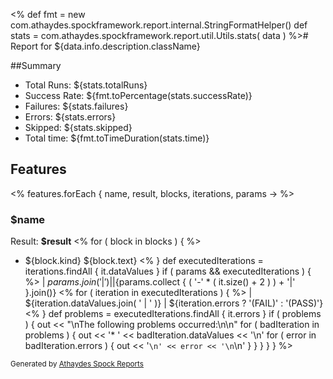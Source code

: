 <%  def fmt = new com.athaydes.spockframework.report.internal.StringFormatHelper()
    def stats = com.athaydes.spockframework.report.util.Utils.stats( data )
 %># Report for ${data.info.description.className}

##Summary

* Total Runs: ${stats.totalRuns}
* Success Rate: ${fmt.toPercentage(stats.successRate)}
* Failures: ${stats.failures}
* Errors:   ${stats.errors}
* Skipped:  ${stats.skipped}
* Total time: ${fmt.toTimeDuration(stats.time)}

## Features
<%
    features.forEach { name, result, blocks, iterations, params ->
%>
### $name

Result: **$result**
<%
        for ( block in blocks ) {
 %>
* ${block.kind} ${block.text}
<%
        }
        def executedIterations = iterations.findAll { it.dataValues }
        if ( params && executedIterations ) {
 %>
 | ${params.join( ' | ' )} |
 |${params.collect { ( '-' * ( it.size() + 2 ) ) + '|' }.join()}
<%
            for ( iteration in executedIterations ) {
%> | ${iteration.dataValues.join( ' | ' )} | ${iteration.errors ? '(FAIL)' : '(PASS)'}
<%          }
            def problems = executedIterations.findAll { it.errors }
            if ( problems ) {
                out << "\nThe following problems occurred:\n\n"
                for ( badIteration in problems ) {
                    out << '* ' << badIteration.dataValues << '\n'
                    for ( error in badIteration.errors ) {
                        out << '```\n' << error << '\n```\n'
                    }
                }
            }
        }
    }
 %>

<small>Generated by <a href='<%out << com.athaydes.spockframework.report.SpockReportExtension.PROJECT_URL%>'>Athaydes Spock Reports</a></small>